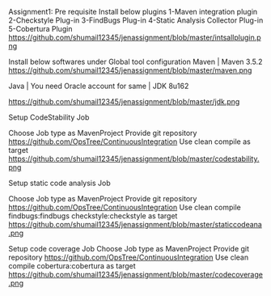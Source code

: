 Assignment1:
Pre requisite
Install below plugins 
1-Maven integration plugin 
2-Checkstyle Plug-in 
3-FindBugs Plug-in 
4-Static Analysis Collector Plug-in 
5-Cobertura Plugin 
https://github.com/shumail12345/jenassignment/blob/master/intsallplugin.png

Install below softwares under Global tool configuration 
 Maven | Maven 3.5.2
https://github.com/shumail12345/jenassignment/blob/master/maven.png

 Java | You need Oracle account for same | JDK 8u162

https://github.com/shumail12345/jenassignment/blob/master/jdk.png

              

Setup CodeStability Job
            
Choose Job type as MavenProject 
Provide git repository 
https://github.com/OpsTree/ContinuousIntegration 
Use clean compile as target 
https://github.com/shumail12345/jenassignment/blob/master/codestability.png


Setup static code analysis Job


Choose Job type as MavenProject 
Provide git repository 
https://github.com/OpsTree/ContinuousIntegration 
Use clean compile findbugs:findbugs checkstyle:checkstyle as target 
https://github.com/shumail12345/jenassignment/blob/master/staticcodeana.png


Setup code coverage Job
 Choose Job type as MavenProject 
Provide git repository
https://github.com/OpsTree/ContinuousIntegration 
Use clean compile cobertura:cobertura as target 
https://github.com/shumail12345/jenassignment/blob/master/codecoverage.png
